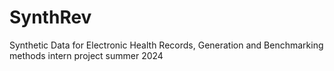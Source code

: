 # SynthRev
Synthetic Data for Electronic Health Records, Generation and Benchmarking methods intern project summer 2024
